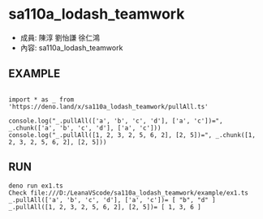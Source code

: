 # sa110a_lodash_teamwork
- 成員:  陳淳 劉怡謙 徐仁鴻
- 內容:  sa110a_lodash_teamwork  

## EXAMPLE

```

import * as _ from 'https://deno.land/x/sa110a_lodash_teamwork/pullAll.ts'

console.log("_.pullAll(['a', 'b', 'c', 'd'], ['a', 'c'])=", _.chunk(['a', 'b', 'c', 'd'], ['a', 'c']))
console.log("_.pullAll([1, 2, 3, 2, 5, 6, 2], [2, 5])=", _.chunk([1, 2, 3, 2, 5, 6, 2], [2, 5]))

```

## RUN

```
deno run ex1.ts
Check file:///D:/LeanaVScode/sa110a_lodash_teamwork/example/ex1.ts
_.pullAll(['a', 'b', 'c', 'd'], ['a', 'c'])= [ "b", "d" ]
_.pullAll([1, 2, 3, 2, 5, 6, 2], [2, 5])= [ 1, 3, 6 ]

```
